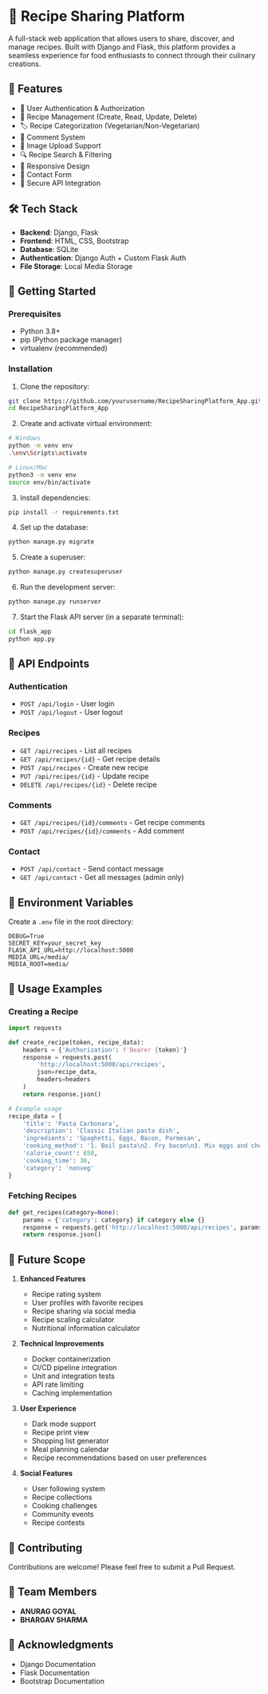 # 🍳 Recipe Sharing Platform

A full-stack web application that allows users to share, discover, and manage recipes. Built with Django and Flask, this platform provides a seamless experience for food enthusiasts to connect through their culinary creations.

## 🌟 Features

- 👤 User Authentication & Authorization
- 📝 Recipe Management (Create, Read, Update, Delete)
- 🏷️ Recipe Categorization (Vegetarian/Non-Vegetarian)
- 💬 Comment System
- 📸 Image Upload Support
- 🔍 Recipe Search & Filtering
- 📱 Responsive Design
- 📧 Contact Form
- 🔐 Secure API Integration

## 🛠️ Tech Stack

- **Backend**: Django, Flask
- **Frontend**: HTML, CSS, Bootstrap
- **Database**: SQLite
- **Authentication**: Django Auth + Custom Flask Auth
- **File Storage**: Local Media Storage

## 🚀 Getting Started

### Prerequisites

- Python 3.8+
- pip (Python package manager)
- virtualenv (recommended)

### Installation

1. Clone the repository:
```bash
git clone https://github.com/yourusername/RecipeSharingPlatform_App.git
cd RecipeSharingPlatform_App
```

2. Create and activate virtual environment:
```bash
# Windows
python -m venv env
.\env\Scripts\activate

# Linux/Mac
python3 -m venv env
source env/bin/activate
```

3. Install dependencies:
```bash
pip install -r requirements.txt
```

4. Set up the database:
```bash
python manage.py migrate
```

5. Create a superuser:
```bash
python manage.py createsuperuser
```

6. Run the development server:
```bash
python manage.py runserver
```

7. Start the Flask API server (in a separate terminal):
```bash
cd flask_app
python app.py
```

## 📡 API Endpoints

### Authentication
- `POST /api/login` - User login
- `POST /api/logout` - User logout

### Recipes
- `GET /api/recipes` - List all recipes
- `GET /api/recipes/{id}` - Get recipe details
- `POST /api/recipes` - Create new recipe
- `PUT /api/recipes/{id}` - Update recipe
- `DELETE /api/recipes/{id}` - Delete recipe

### Comments
- `GET /api/recipes/{id}/comments` - Get recipe comments
- `POST /api/recipes/{id}/comments` - Add comment

### Contact
- `POST /api/contact` - Send contact message
- `GET /api/contact` - Get all messages (admin only)

## 🔑 Environment Variables

Create a `.env` file in the root directory:

```env
DEBUG=True
SECRET_KEY=your_secret_key
FLASK_API_URL=http://localhost:5000
MEDIA_URL=/media/
MEDIA_ROOT=media/
```

## 📱 Usage Examples

### Creating a Recipe
```python
import requests

def create_recipe(token, recipe_data):
    headers = {'Authorization': f'Bearer {token}'}
    response = requests.post(
        'http://localhost:5000/api/recipes',
        json=recipe_data,
        headers=headers
    )
    return response.json()

# Example usage
recipe_data = {
    'title': 'Pasta Carbonara',
    'description': 'Classic Italian pasta dish',
    'ingredients': 'Spaghetti, Eggs, Bacon, Parmesan',
    'cooking_method': '1. Boil pasta\n2. Fry bacon\n3. Mix eggs and cheese',
    'calorie_count': 650,
    'cooking_time': 30,
    'category': 'nonveg'
}
```

### Fetching Recipes
```python
def get_recipes(category=None):
    params = {'category': category} if category else {}
    response = requests.get('http://localhost:5000/api/recipes', params=params)
    return response.json()
```

## 🔮 Future Scope

1. **Enhanced Features**
   - Recipe rating system
   - User profiles with favorite recipes
   - Recipe sharing via social media
   - Recipe scaling calculator
   - Nutritional information calculator

2. **Technical Improvements**
   - Docker containerization
   - CI/CD pipeline integration
   - Unit and integration tests
   - API rate limiting
   - Caching implementation

3. **User Experience**
   - Dark mode support
   - Recipe print view
   - Shopping list generator
   - Meal planning calendar
   - Recipe recommendations based on user preferences

4. **Social Features**
   - User following system
   - Recipe collections
   - Cooking challenges
   - Community events
   - Recipe contests

## 🤝 Contributing

Contributions are welcome! Please feel free to submit a Pull Request.

## 👥 Team Members

- <span style="font-weight: bold;">ANURAG GOYAL</span>
- <span style="font-weight: bold;">BHARGAV SHARMA</span>

## 🙏 Acknowledgments

- Django Documentation
- Flask Documentation
- Bootstrap Documentation
